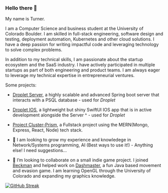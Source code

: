 ### Hello there 👋

My name is Turner.

I am a Computer Science and business student at the University of Colorado Boulder. I am skilled in full-stack engineering, software design and testing, deployment automation, Kubernetes and other cloud solutions. I have a deep passion for writing impactful code and leveraging technology to solve complex problems.

In addition to my technical skills, I am passionate about the startup ecosystem and the SaaS industry. I have actively participated in multiple startups as part of both engineering and product teams. I am always eager to leverage my technical expertise in entrepreneurial ventures.

Some projects:
- [Droplet Server](https://github.com/TurnerTastic1/Droplet-Server), a highly scalable and advanced Spring boot server that interacts with a PSQL database - used for _Droplet_
- [Droplet IOS](https://github.com/TurnerTastic1/Droplet-IOS), a lightweight but shiny SwiftUI IOS app that is in active development alongside the Server ^ - used for _Droplet_
- [Project Cluster-Prism](https://github.com/TurnerTastic1/Project-Cluster-Prism), a Fullstack project using the MERN(Mongo, Express, React, Node) tech stack.



- 🌱 I am looking to grow my experience and knowledege in Network/Systems programming, AI (Best ways to use it!) - Anything else! I need suggestions...
- 🌱 I’m looking to collaborate on a small indie game project. I joined [Beckman](https://github.com/Beckman123) and helped work on [Dashmaster](https://github.com/Beckman123/Dash-Master), a fun Java based movement and evasion game. I am learning OpenGL through the University of Colorado and expanding my graphics knowledge.

[![GitHub Streak](https://github-readme-streak-stats.herokuapp.com?user=TurnerTastic1&theme=tokyonight_duo)](https://git.io/streak-stats)
